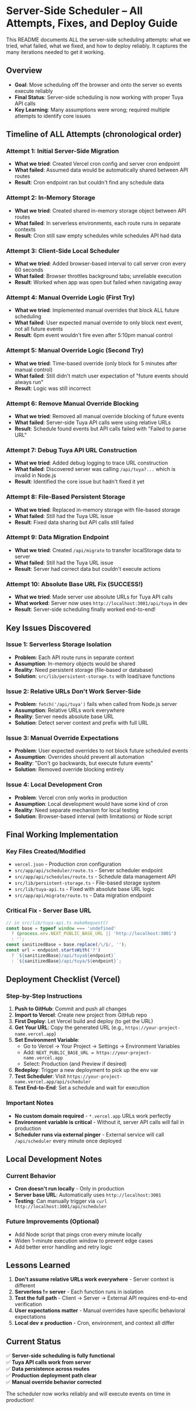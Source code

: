 # Server-Side Scheduler – All Attempts, Fixes, and Deploy Guide

This README documents ALL the server-side scheduling attempts: what we tried, what failed, what we fixed, and how to deploy reliably. It captures the many iterations needed to get it working.

## Overview
- **Goal**: Move scheduling off the browser and onto the server so events execute reliably
- **Final Status**: Server-side scheduling is now working with proper Tuya API calls
- **Key Learning**: Many assumptions were wrong; required multiple attempts to identify core issues

## Timeline of ALL Attempts (chronological order)

### Attempt 1: Initial Server-Side Migration
- **What we tried**: Created Vercel cron config and server cron endpoint
- **What failed**: Assumed data would be automatically shared between API routes
- **Result**: Cron endpoint ran but couldn't find any schedule data

### Attempt 2: In-Memory Storage 
- **What we tried**: Created shared in-memory storage object between API routes
- **What failed**: In serverless environments, each route runs in separate contexts
- **Result**: Cron still saw empty schedules while schedules API had data

### Attempt 3: Client-Side Local Scheduler
- **What we tried**: Added browser-based interval to call server cron every 60 seconds
- **What failed**: Browser throttles background tabs; unreliable execution
- **Result**: Worked when app was open but failed when navigating away

### Attempt 4: Manual Override Logic (First Try)
- **What we tried**: Implemented manual overrides that block ALL future scheduling
- **What failed**: User expected manual override to only block next event, not all future events
- **Result**: 6pm event wouldn't fire even after 5:10pm manual control

### Attempt 5: Manual Override Logic (Second Try) 
- **What we tried**: Time-based override (only block for 5 minutes after manual control)
- **What failed**: Still didn't match user expectation of "future events should always run"
- **Result**: Logic was still incorrect

### Attempt 6: Remove Manual Override Blocking
- **What we tried**: Removed all manual override blocking of future events
- **What failed**: Server-side Tuya API calls were using relative URLs
- **Result**: Schedule found events but API calls failed with "Failed to parse URL"

### Attempt 7: Debug Tuya API URL Construction
- **What we tried**: Added debug logging to trace URL construction
- **What failed**: Discovered server was calling `/api/tuya?...` which is invalid in Node.js
- **Result**: Identified the core issue but hadn't fixed it yet

### Attempt 8: File-Based Persistent Storage
- **What we tried**: Replaced in-memory storage with file-based storage
- **What failed**: Still had the Tuya URL issue
- **Result**: Fixed data sharing but API calls still failed

### Attempt 9: Data Migration Endpoint
- **What we tried**: Created `/api/migrate` to transfer localStorage data to server
- **What failed**: Still had the Tuya URL issue
- **Result**: Server had correct data but couldn't execute actions

### Attempt 10: Absolute Base URL Fix (SUCCESS!)
- **What we tried**: Made server use absolute URLs for Tuya API calls
- **What worked**: Server now uses `http://localhost:3001/api/tuya` in dev
- **Result**: Server-side scheduling finally worked end-to-end!

## Key Issues Discovered

### Issue 1: Serverless Storage Isolation
- **Problem**: Each API route runs in separate context
- **Assumption**: In-memory objects would be shared
- **Reality**: Need persistent storage (file-based or database)
- **Solution**: `src/lib/persistent-storage.ts` with load/save functions

### Issue 2: Relative URLs Don't Work Server-Side
- **Problem**: `fetch('/api/tuya')` fails when called from Node.js server
- **Assumption**: Relative URLs work everywhere  
- **Reality**: Server needs absolute base URL
- **Solution**: Detect server context and prefix with full URL

### Issue 3: Manual Override Expectations
- **Problem**: User expected overrides to not block future scheduled events
- **Assumption**: Overrides should prevent all automation
- **Reality**: "Don't go backwards, but execute future events"
- **Solution**: Removed override blocking entirely

### Issue 4: Local Development Cron
- **Problem**: Vercel cron only works in production
- **Assumption**: Local development would have some kind of cron
- **Reality**: Need separate mechanism for local testing
- **Solution**: Browser-based interval (with limitations) or Node script

## Final Working Implementation

### Key Files Created/Modified
- `vercel.json` - Production cron configuration
- `src/app/api/scheduler/route.ts` - Server scheduler endpoint
- `src/app/api/schedules/route.ts` - Schedule data management API
- `src/lib/persistent-storage.ts` - File-based storage system
- `src/lib/tuya-api.ts` - Fixed with absolute base URL logic
- `src/app/api/migrate/route.ts` - Data migration endpoint

### Critical Fix - Server Base URL
```ts
// in src/lib/tuya-api.ts makeRequest()
const base = typeof window === 'undefined'
  ? (process.env.NEXT_PUBLIC_BASE_URL || 'http://localhost:3001')
  : '';
const sanitizedBase = base.replace(/\/$/, '');
const url = endpoint.startsWith('?')
  ? `${sanitizedBase}/api/tuya${endpoint}`
  : `${sanitizedBase}/api/tuya/${endpoint}`;
```

## Deployment Checklist (Vercel)

### Step-by-Step Instructions
1. **Push to GitHub**: Commit and push all changes
2. **Import to Vercel**: Create new project from GitHub repo
3. **First Deploy**: Let Vercel build and deploy (to get the URL)
4. **Get Your URL**: Copy the generated URL (e.g., `https://your-project-name.vercel.app`)
5. **Set Environment Variable**:
   - Go to Vercel → Your Project → Settings → Environment Variables
   - Add: `NEXT_PUBLIC_BASE_URL = https://your-project-name.vercel.app`
   - Select: Production (and Preview if desired)
6. **Redeploy**: Trigger a new deployment to pick up the env var
7. **Test Scheduler**: Visit `https://your-project-name.vercel.app/api/scheduler`
8. **Test End-to-End**: Set a schedule and wait for execution

### Important Notes
- **No custom domain required** - `*.vercel.app` URLs work perfectly
- **Environment variable is critical** - Without it, server API calls will fail in production
- **Scheduler runs via external pinger** - External service will call `/api/scheduler` every minute once deployed

## Local Development Notes

### Current Behavior
- **Cron doesn't run locally** - Only in production
- **Server base URL**: Automatically uses `http://localhost:3001`
- **Testing**: Can manually trigger via `curl http://localhost:3001/api/scheduler`

### Future Improvements (Optional)
- Add Node script that pings cron every minute locally
- Widen 1-minute execution window to prevent edge cases
- Add better error handling and retry logic

## Lessons Learned

1. **Don't assume relative URLs work everywhere** - Server context is different
2. **Serverless != server** - Each function runs in isolation
3. **Test the full path** - Client → Server → External API requires end-to-end verification
4. **User expectations matter** - Manual overrides have specific behavioral expectations
5. **Local dev ≠ production** - Cron, environment, and context all differ

## Current Status
✅ **Server-side scheduling is fully functional**  
✅ **Tuya API calls work from server**  
✅ **Data persistence across routes**  
✅ **Production deployment path clear**  
✅ **Manual override behavior corrected**  

The scheduler now works reliably and will execute events on time in production!
